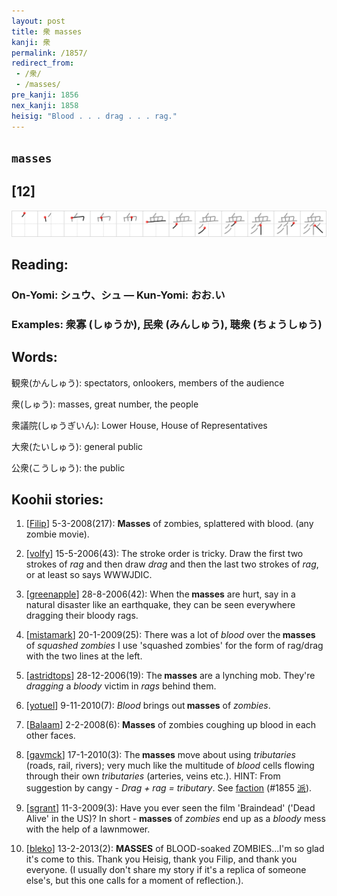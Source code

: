 ```yaml
---
layout: post
title: 衆 masses
kanji: 衆
permalink: /1857/
redirect_from:
 - /衆/
 - /masses/
pre_kanji: 1856
nex_kanji: 1858
heisig: "Blood . . . drag . . . rag."
---
```


## `masses`

## [12]

<div class="stroke"><img src="../images/E8A186.png" /></div>

## Reading:

### On-Yomi: シュウ、シュ &mdash; Kun-Yomi: おお.い

### Examples: 衆寡 (しゅうか), 民衆 (みんしゅう), 聴衆 (ちょうしゅう)

## Words:

観衆(かんしゅう): spectators, onlookers, members of the audience

衆(しゅう): masses, great number, the people

衆議院(しゅうぎいん): Lower House, House of Representatives

大衆(たいしゅう): general public

公衆(こうしゅう): the public

## Koohii stories:

1) [<a href="http://kanji.koohii.com/profile/Filip">Filip</a>] 5-3-2008(217): <strong>Masses</strong> of zombies, splattered with blood. (any zombie movie). 

2) [<a href="http://kanji.koohii.com/profile/volfy">volfy</a>] 15-5-2006(43): The stroke order is tricky. Draw the first two strokes of <em>rag</em> and then draw <em>drag</em> and then the last two strokes of <em>rag</em>, or at least so says WWWJDIC. 

3) [<a href="http://kanji.koohii.com/profile/greenapple">greenapple</a>] 28-8-2006(42): When the<strong> masses</strong> are hurt, say in a natural disaster like an earthquake, they can be seen everywhere dragging their bloody rags. 

4) [<a href="http://kanji.koohii.com/profile/mistamark">mistamark</a>] 20-1-2009(25): There was a lot of <em>blood</em> over the<strong> masses</strong> of <em>squashed zombies</em> I use &#039;squashed zombies&#039; for the form of rag/drag with the two lines at the left. 

5) [<a href="http://kanji.koohii.com/profile/astridtops">astridtops</a>] 28-12-2006(19): The<strong> masses</strong> are a lynching mob. They&#039;re <em>dragging</em> a <em>bloody</em> victim in <em>rags</em> behind them. 

6) [<a href="http://kanji.koohii.com/profile/yotuel">yotuel</a>] 9-11-2010(7): <em>Blood</em> brings out<strong> masses</strong> of <em>zombies</em>. 

7) [<a href="http://kanji.koohii.com/profile/Balaam">Balaam</a>] 2-2-2008(6): <strong>Masses</strong> of zombies coughing up blood in each other faces. 

8) [<a href="http://kanji.koohii.com/profile/gavmck">gavmck</a>] 17-1-2010(3): The<strong> masses</strong> move about using <em>tributaries</em> (roads, rail, rivers); very much like the multitude of <em>blood</em> cells flowing through their own <em>tributaries</em> (arteries, veins etc.). HINT: From suggestion by cangy - <em>Drag + rag = tributary</em>. See <a href="../1855">faction</a> <span class="index">(#1855 <a href="http://jisho.org/kanji/details/派">派</a>)</span>. 

9) [<a href="http://kanji.koohii.com/profile/sgrant">sgrant</a>] 11-3-2009(3): Have you ever seen the film &#039;Braindead&#039; (&#039;Dead Alive&#039; in the US)? In short -<strong> masses</strong> of <em>zombies</em> end up as a <em>bloody</em> mess with the help of a lawnmower. 

10) [<a href="http://kanji.koohii.com/profile/bleko">bleko</a>] 13-2-2013(2): <strong>MASSES</strong> of BLOOD-soaked ZOMBIES...I&#039;m so glad it&#039;s come to this. Thank you Heisig, thank you Filip, and thank you everyone. (I usually don&#039;t share my story if it&#039;s a replica of someone else&#039;s, but this one calls for a moment of reflection.). 
